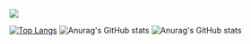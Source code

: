 <img src="https://capsule-render.vercel.app/api?type=wave&color=auto&height=300&section=header&text=JaeYeong&fontSize=90" />

[![Top Langs](https://github-readme-stats.vercel.app/api/top-langs/?username=jaeyeong97)](https://github.com/anuraghazra/github-readme-stats)
![Anurag's GitHub stats](https://github-readme-stats.vercel.app/api?username=jaeyeong97&show_icons=true&theme=radical)
![Anurag's GitHub stats](https://github-readme-stats.vercel.app/api?username=anuraghazra&theme=blue-green&show_icons=true)

